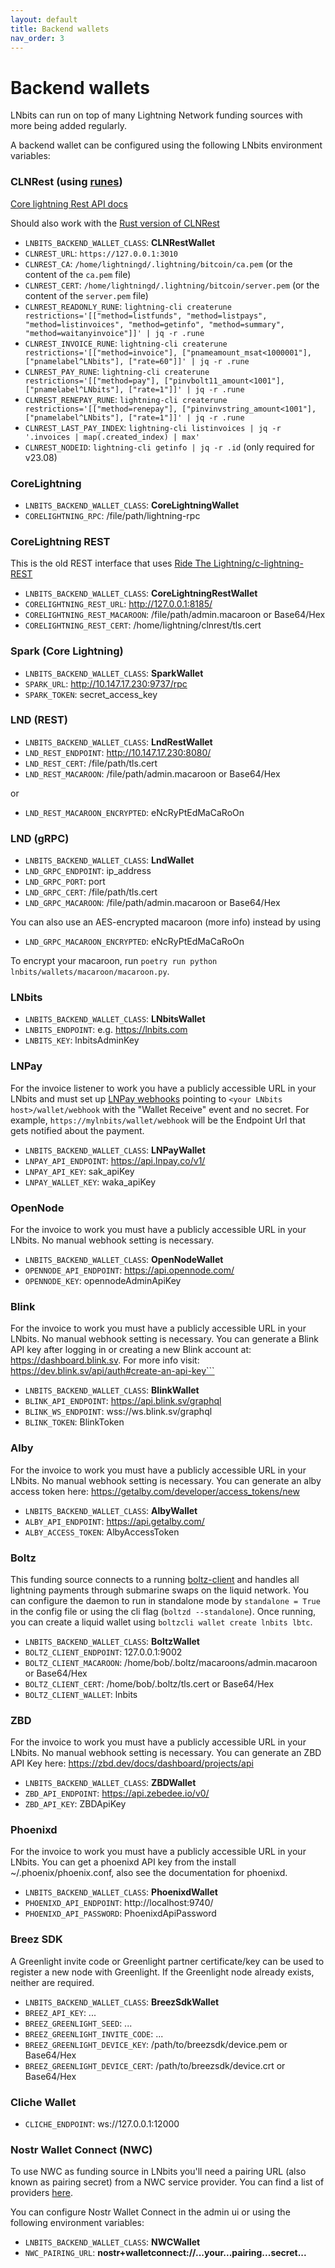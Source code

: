 ```yaml
---
layout: default
title: Backend wallets
nav_order: 3
---
```


# Backend wallets

LNbits can run on top of many Lightning Network funding sources with more being added regularly.

A backend wallet can be configured using the following LNbits environment variables:

### CLNRest (using [runes](https://docs.corelightning.org/reference/lightning-createrune))

[Core lightning Rest API docs](https://docs.corelightning.org/docs/rest)

Should also work with the [Rust version of CLNRest](https://github.com/daywalker90/clnrest-rs)

- `LNBITS_BACKEND_WALLET_CLASS`: **CLNRestWallet**
- `CLNREST_URL`: `https://127.0.0.1:3010`
- `CLNREST_CA`: `/home/lightningd/.lightning/bitcoin/ca.pem` (or the content of the `ca.pem` file)
- `CLNREST_CERT`: `/home/lightningd/.lightning/bitcoin/server.pem` (or the content of the `server.pem` file)
- `CLNREST_READONLY_RUNE`: `lightning-cli createrune restrictions='[["method=listfunds", "method=listpays", "method=listinvoices", "method=getinfo", "method=summary", "method=waitanyinvoice"]]' | jq -r .rune`
- `CLNREST_INVOICE_RUNE`: `lightning-cli createrune restrictions='[["method=invoice"], ["pnameamount_msat<1000001"], ["pnamelabel^LNbits"], ["rate=60"]]' | jq -r .rune`
- `CLNREST_PAY_RUNE`: `lightning-cli createrune restrictions='[["method=pay"], ["pinvbolt11_amount<1001"], ["pnamelabel^LNbits"], ["rate=1"]]' | jq -r .rune`
- `CLNREST_RENEPAY_RUNE`: `lightning-cli createrune restrictions='[["method=renepay"], ["pinvinvstring_amount<1001"], ["pnamelabel^LNbits"], ["rate=1"]]' | jq -r .rune`
- `CLNREST_LAST_PAY_INDEX`: `lightning-cli listinvoices | jq -r '.invoices | map(.created_index) | max' `
- `CLNREST_NODEID`: `lightning-cli getinfo | jq -r .id` (only required for v23.08)

### CoreLightning

- `LNBITS_BACKEND_WALLET_CLASS`: **CoreLightningWallet**
- `CORELIGHTNING_RPC`: /file/path/lightning-rpc

### CoreLightning REST

This is the old REST interface that uses [Ride The Lightning/c-lightning-REST](https://github.com/Ride-The-Lightning/c-lightning-REST)

- `LNBITS_BACKEND_WALLET_CLASS`: **CoreLightningRestWallet**
- `CORELIGHTNING_REST_URL`: http://127.0.0.1:8185/
- `CORELIGHTNING_REST_MACAROON`: /file/path/admin.macaroon or Base64/Hex
- `CORELIGHTNING_REST_CERT`: /home/lightning/clnrest/tls.cert

### Spark (Core Lightning)

- `LNBITS_BACKEND_WALLET_CLASS`: **SparkWallet**
- `SPARK_URL`: http://10.147.17.230:9737/rpc
- `SPARK_TOKEN`: secret_access_key

### LND (REST)

- `LNBITS_BACKEND_WALLET_CLASS`: **LndRestWallet**
- `LND_REST_ENDPOINT`: http://10.147.17.230:8080/
- `LND_REST_CERT`: /file/path/tls.cert
- `LND_REST_MACAROON`: /file/path/admin.macaroon or Base64/Hex

or

- `LND_REST_MACAROON_ENCRYPTED`: eNcRyPtEdMaCaRoOn

### LND (gRPC)

- `LNBITS_BACKEND_WALLET_CLASS`: **LndWallet**
- `LND_GRPC_ENDPOINT`: ip_address
- `LND_GRPC_PORT`: port
- `LND_GRPC_CERT`: /file/path/tls.cert
- `LND_GRPC_MACAROON`: /file/path/admin.macaroon or Base64/Hex

You can also use an AES-encrypted macaroon (more info) instead by using

- `LND_GRPC_MACAROON_ENCRYPTED`: eNcRyPtEdMaCaRoOn

To encrypt your macaroon, run `poetry run python lnbits/wallets/macaroon/macaroon.py`.

### LNbits

- `LNBITS_BACKEND_WALLET_CLASS`: **LNbitsWallet**
- `LNBITS_ENDPOINT`: e.g. https://lnbits.com
- `LNBITS_KEY`: lnbitsAdminKey

### LNPay

For the invoice listener to work you have a publicly accessible URL in your LNbits and must set up [LNPay webhooks](https://dashboard.lnpay.co/webhook/) pointing to `<your LNbits host>/wallet/webhook` with the "Wallet Receive" event and no secret. For example, `https://mylnbits/wallet/webhook` will be the Endpoint Url that gets notified about the payment.

- `LNBITS_BACKEND_WALLET_CLASS`: **LNPayWallet**
- `LNPAY_API_ENDPOINT`: https://api.lnpay.co/v1/
- `LNPAY_API_KEY`: sak_apiKey
- `LNPAY_WALLET_KEY`: waka_apiKey

### OpenNode

For the invoice to work you must have a publicly accessible URL in your LNbits. No manual webhook setting is necessary.

- `LNBITS_BACKEND_WALLET_CLASS`: **OpenNodeWallet**
- `OPENNODE_API_ENDPOINT`: https://api.opennode.com/
- `OPENNODE_KEY`: opennodeAdminApiKey

### Blink

For the invoice to work you must have a publicly accessible URL in your LNbits. No manual webhook setting is necessary. You can generate a Blink API key after logging in or creating a new Blink account at: https://dashboard.blink.sv. For more info visit: https://dev.blink.sv/api/auth#create-an-api-key```

- `LNBITS_BACKEND_WALLET_CLASS`: **BlinkWallet**
- `BLINK_API_ENDPOINT`: https://api.blink.sv/graphql
- `BLINK_WS_ENDPOINT`: wss://ws.blink.sv/graphql
- `BLINK_TOKEN`: BlinkToken

### Alby

For the invoice to work you must have a publicly accessible URL in your LNbits. No manual webhook setting is necessary. You can generate an alby access token here: https://getalby.com/developer/access_tokens/new

- `LNBITS_BACKEND_WALLET_CLASS`: **AlbyWallet**
- `ALBY_API_ENDPOINT`: https://api.getalby.com/
- `ALBY_ACCESS_TOKEN`: AlbyAccessToken

### Boltz

This funding source connects to a running [boltz-client](https://docs.boltz.exchange/v/boltz-client) and handles all lightning payments through submarine swaps on the liquid network.
You can configure the daemon to run in standalone mode by `standalone = True` in the config file or using the cli flag (`boltzd --standalone`).
Once running, you can create a liquid wallet using `boltzcli wallet create lnbits lbtc`.

- `LNBITS_BACKEND_WALLET_CLASS`: **BoltzWallet**
- `BOLTZ_CLIENT_ENDPOINT`: 127.0.0.1:9002
- `BOLTZ_CLIENT_MACAROON`: /home/bob/.boltz/macaroons/admin.macaroon or Base64/Hex
- `BOLTZ_CLIENT_CERT`: /home/bob/.boltz/tls.cert or Base64/Hex
- `BOLTZ_CLIENT_WALLET`: lnbits

### ZBD

For the invoice to work you must have a publicly accessible URL in your LNbits. No manual webhook setting is necessary. You can generate an ZBD API Key here: https://zbd.dev/docs/dashboard/projects/api

- `LNBITS_BACKEND_WALLET_CLASS`: **ZBDWallet**
- `ZBD_API_ENDPOINT`: https://api.zebedee.io/v0/
- `ZBD_API_KEY`: ZBDApiKey

### Phoenixd

For the invoice to work you must have a publicly accessible URL in your LNbits. You can get a phoenixd API key from the install
~/.phoenix/phoenix.conf, also see the documentation for phoenixd.

- `LNBITS_BACKEND_WALLET_CLASS`: **PhoenixdWallet**
- `PHOENIXD_API_ENDPOINT`: http://localhost:9740/
- `PHOENIXD_API_PASSWORD`: PhoenixdApiPassword

### Breez SDK

A Greenlight invite code or Greenlight partner certificate/key can be used to register a new node with Greenlight. If the Greenlight node already exists, neither are required.

- `LNBITS_BACKEND_WALLET_CLASS`: **BreezSdkWallet**
- `BREEZ_API_KEY`: ...
- `BREEZ_GREENLIGHT_SEED`: ...
- `BREEZ_GREENLIGHT_INVITE_CODE`: ...
- `BREEZ_GREENLIGHT_DEVICE_KEY`: /path/to/breezsdk/device.pem or Base64/Hex
- `BREEZ_GREENLIGHT_DEVICE_CERT`: /path/to/breezsdk/device.crt or Base64/Hex

### Cliche Wallet

- `CLICHE_ENDPOINT`: ws://127.0.0.1:12000

### Nostr Wallet Connect (NWC)

To use NWC as funding source in LNbits you'll need a pairing URL (also known as pairing secret) from a NWC service provider. You can find a list of providers [here](https://github.com/getAlby/awesome-nwc?tab=readme-ov-file#nwc-wallets).

You can configure Nostr Wallet Connect in the admin ui or using the following environment variables:

- `LNBITS_BACKEND_WALLET_CLASS`: **NWCWallet**
- `NWC_PAIRING_URL`: **nostr+walletconnect://...your...pairing...secret...**
